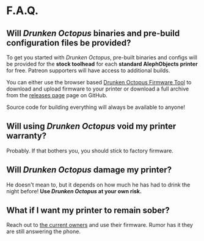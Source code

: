 # F.A.Q.

## Will *Drunken Octopus* binaries and pre-build configuration files be provided?

To get you started with *Drunken Octopus*, pre-built binaries and configs will be provided for 
the **stock toolhead** for each **standard AlephObjects printer** for free. Patreon supporters
will have access to additional builds.

You can either use the browser based [Drunken Octopus Firmware Tool] to download and upload
firmware to your printer or download a full archive from the [releases page] page on GitHub.

Source code for building everything will always be available to anyone!

## Will using *Drunken Octopus* void my printer warranty?

Probably. If that bothers you, you should stick to factory firmware.

## Will *Drunken Octopus* damage my printer?

He doesn't mean to, but it depends on how much he has had to drink the night before! 
**Use *Drunken Octopus* at your own risk.**

## What if I want my printer to remain sober?

Reach out to [the current owners] and use their firmware. Rumor has it they are still answering the phone.

[logo]: https://github.com/marciot/drunken-octopus-marlin/raw/master/images/drunk-octopus-lcd-2.bmp "Drunken Octopus Logo"
[releases page]: https://github.com/marciot/drunken-octopus-marlin/releases
[Drunken Octopus Firmware Tool]: http://www.drunkenoctop.us/drunken-octopus-downloader/
[the current owners]: https://www.lulzbot.com/